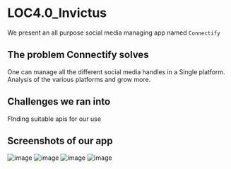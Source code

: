 # LOC4.0_Invictus
We present an all purpose social media managing app named `Connectify`
## The problem Connectify solves
One can manage all the different social media handles in a Single platform. Analysis of the various platforms and grow more.
## Challenges we ran into
FInding suitable apis for our use
## Screenshots of our app
![image](https://user-images.githubusercontent.com/42518907/180363263-9d1e0459-5e31-4a35-ab4a-6e39374ef4ee.png)
![image](https://user-images.githubusercontent.com/42518907/180363271-9a1b2b57-8041-4da6-bf7f-facbe9bd1b14.png)
![image](https://user-images.githubusercontent.com/42518907/180363285-4f833612-f699-4492-84cd-8cc333a62457.png)
![image](https://user-images.githubusercontent.com/42518907/180363299-65e30924-e67d-4bd2-b77a-e825d96425ad.png)
